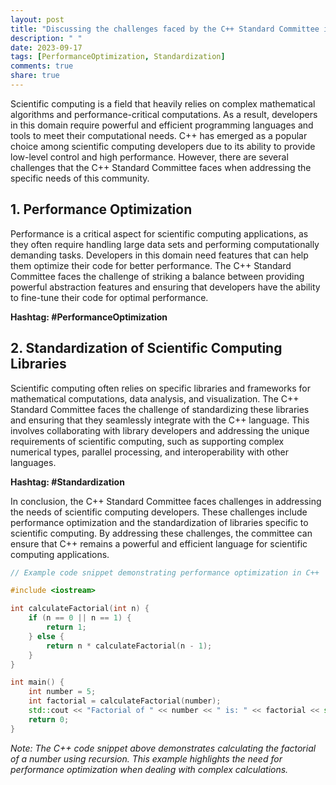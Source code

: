 ```yaml
---
layout: post
title: "Discussing the challenges faced by the C++ Standard Committee in addressing the needs of scientific computing developers"
description: " "
date: 2023-09-17
tags: [PerformanceOptimization, Standardization]
comments: true
share: true
---
```


Scientific computing is a field that heavily relies on complex mathematical algorithms and performance-critical computations. As a result, developers in this domain require powerful and efficient programming languages and tools to meet their computational needs. C++ has emerged as a popular choice among scientific computing developers due to its ability to provide low-level control and high performance. However, there are several challenges that the C++ Standard Committee faces when addressing the specific needs of this community.

## 1. Performance Optimization

Performance is a critical aspect for scientific computing applications, as they often require handling large data sets and performing computationally demanding tasks. Developers in this domain need features that can help them optimize their code for better performance. The C++ Standard Committee faces the challenge of striking a balance between providing powerful abstraction features and ensuring that developers have the ability to fine-tune their code for optimal performance.

**Hashtag: #PerformanceOptimization**

## 2. Standardization of Scientific Computing Libraries

Scientific computing often relies on specific libraries and frameworks for mathematical computations, data analysis, and visualization. The C++ Standard Committee faces the challenge of standardizing these libraries and ensuring that they seamlessly integrate with the C++ language. This involves collaborating with library developers and addressing the unique requirements of scientific computing, such as supporting complex numerical types, parallel processing, and interoperability with other languages.

**Hashtag: #Standardization**

In conclusion, the C++ Standard Committee faces challenges in addressing the needs of scientific computing developers. These challenges include performance optimization and the standardization of libraries specific to scientific computing. By addressing these challenges, the committee can ensure that C++ remains a powerful and efficient language for scientific computing applications.

```cpp
// Example code snippet demonstrating performance optimization in C++

#include <iostream>

int calculateFactorial(int n) {
    if (n == 0 || n == 1) {
        return 1;
    } else {
        return n * calculateFactorial(n - 1);
    }
}

int main() {
    int number = 5;
    int factorial = calculateFactorial(number);
    std::cout << "Factorial of " << number << " is: " << factorial << std::endl;
    return 0;
}
```

*Note: The C++ code snippet above demonstrates calculating the factorial of a number using recursion. This example highlights the need for performance optimization when dealing with complex calculations.*